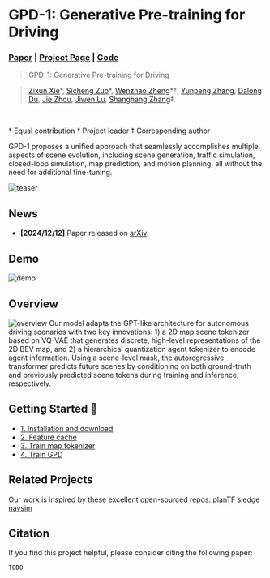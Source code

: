 # GPD-1: Generative Pre-training for Driving
### [Paper](TODO)  | [Project Page](https://wzzheng.net/GPD)  | [Code](https://github.com/wzzheng/GPD) 

> GPD-1: Generative Pre-training for Driving

> [Zixun Xie](https://github.com/rainyNighti)\*, [Sicheng Zuo](https://github.com/zuosc19)\*, [Wenzhao Zheng](https://wzzheng.net/)\*$\dagger$, [Yunpeng Zhang](https://scholar.google.com/citations?user=UgadGL8AAAAJ&hl=zh-CN&oi=ao), [Dalong Du](TODO), [Jie Zhou](https://scholar.google.com/citations?user=6a79aPwAAAAJ&hl=en&authuser=1), [Jiwen Lu](http://ivg.au.tsinghua.edu.cn/Jiwen_Lu/), [Shanghang Zhang](https://scholar.google.com/citations?user=voqw10cAAAAJ&hl=en)$\ddagger$
  <br>

\* Equal contribution $\dagger$ Project leader $\ddagger$ Corresponding author

GPD-1 proposes a unified approach that seamlessly accomplishes multiple aspects of scene evolution, including scene generation, traffic simulation, closed-loop simulation, map prediction, and motion planning, all without the need for additional fine-tuning.

![teaser](./assets/images/demo.png)

## News
- **[2024/12/12]** Paper released on [arXiv](TODO).

## Demo

![demo](./assets/gifs/GPDdemo.gif)

## Overview
![overview](./assets/images/approach.png)
Our model adapts the GPT-like architecture for autonomous driving scenarios with two key innovations: 1) a 2D map scene tokenizer based on VQ-VAE that generates discrete, high-level representations of the 2D BEV map, and 2) a hierarchical quantization agent tokenizer to encode agent information. 
Using a scene-level mask, the autoregressive transformer predicts future scenes by conditioning on both ground-truth and previously predicted scene tokens during training and inference, respectively.


## Getting Started &#128640; <a name="gettingstarted"></a>

- [1. Installation and download](docs/1_installation_&_download.md)
- [2. Feature cache](docs/2_feature_cache.md) 
- [3. Train map tokenizer](docs/3_train_map_tokenizer.md)
- [4. Train GPD](docs/4_train_GPD.md)


## Related Projects

Our work is inspired by these excellent open-sourced repos:
[planTF](https://github.com/jchengai/planTF)
[sledge](https://github.com/autonomousvision/sledge)
[navsim](https://github.com/autonomousvision/navsim)

## Citation

If you find this project helpful, please consider citing the following paper:
```
TODO
```